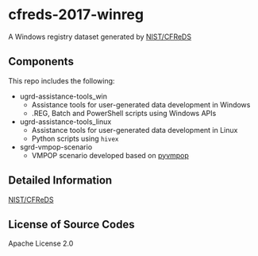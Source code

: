 # cfreds-2017-winreg

A Windows registry dataset generated by [NIST/CFReDS](https://www.cfreds.nist.gov)


## Components

This repo includes the following:

* ugrd-assistance-tools_win
    * Assistance tools for user-generated data development in Windows
    * .REG, Batch and PowerShell scripts using Windows APIs
* ugrd-assistance-tools_linux
    * Assistance tools for user-generated data development in Linux
    * Python scripts using `hivex`
* sgrd-vmpop-scenario
    * VMPOP scenario developed based on [pyvmpop](https://github.com/jungheum/pyvmpop)

    
## Detailed Information

[NIST/CFReDS](https://www.cfreds.nist.gov/cfreds-2017-winreg/cfreds-2017-winreg.html)


## License of Source Codes

Apache License 2.0

